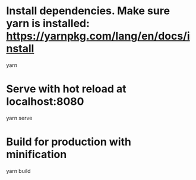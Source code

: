 # Install dependencies. Make sure yarn is installed: https://yarnpkg.com/lang/en/docs/install
yarn

# Serve with hot reload at localhost:8080
yarn serve

# Build for production with minification
yarn build